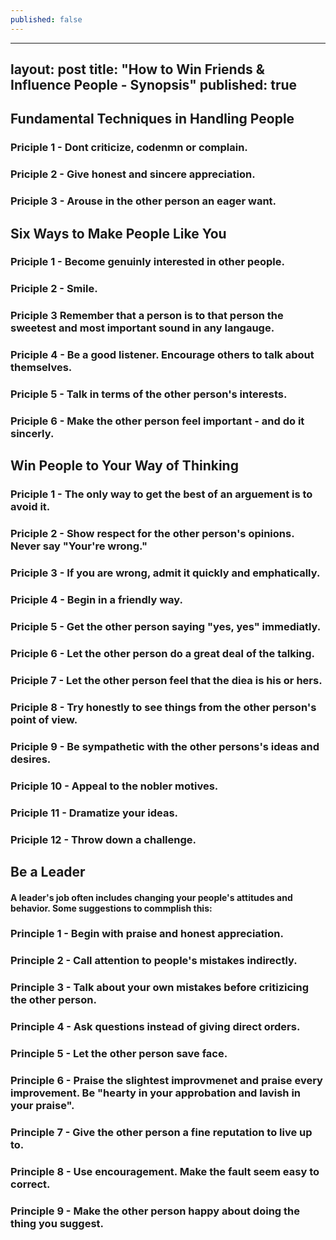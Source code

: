 ```yaml
---
published: false
---
```

---
layout: post
title: "How to Win Friends & Influence People - Synopsis"
published: true
---

## Fundamental Techniques in Handling People

### Priciple 1 - Dont criticize, codenmn or complain. 

### Priciple 2 - Give honest and sincere appreciation. 

### Priciple 3 - Arouse in the other person an eager want. 
 
## Six Ways to Make People Like You

### Priciple 1 - Become genuinly interested in other people.

### Priciple 2 - Smile.

### Priciple 3 Remember that a person is to that person the sweetest and most important sound in any langauge. 

### Priciple 4 - Be a good listener. Encourage others to talk about themselves. 

### Priciple 5 - Talk in terms of the other person's interests. 

### Priciple 6 - Make the other person feel important - and do it sincerly. 

## Win People to Your Way of Thinking

### Priciple 1 - The only way to get the best of an arguement is to avoid it. 

### Priciple 2 - Show respect for the other person's opinions. Never say "Your're wrong."

### Priciple 3 - If you are wrong, admit it quickly and emphatically. 

### Priciple 4 - Begin in a friendly way.

### Priciple 5 - Get the other person saying "yes, yes" immediatly. 

### Priciple 6 - Let the other person do a great deal of the talking. 

### Priciple 7 - Let the other person feel that the diea is his or hers.

### Priciple 8 - Try honestly to see things from the other person's point of view.

### Priciple 9 - Be sympathetic with the other persons's ideas and desires. 

### Priciple 10 - Appeal to the nobler motives.

### Priciple 11 - Dramatize your ideas.

### Priciple 12 - Throw down a challenge. 


## Be a Leader 
#### A leader's job often includes changing your people's attitudes and behavior. Some suggestions to commplish this:  

### Principle 1 - Begin with praise and honest appreciation.

### Principle 2 - Call attention  to people's mistakes indirectly. 

### Principle 3 - Talk about your own mistakes before critizicing the other person.

### Principle 4 - Ask questions instead of giving direct orders. 

### Principle 5 - Let the other person save face. 

### Principle 6 - Praise the slightest improvmenet and praise every improvement. Be "hearty in your approbation and lavish in your praise". 

### Principle 7 - Give the other person a fine reputation to live up to. 

### Principle 8 - Use encouragement. Make the fault seem easy to correct. 

### Principle 9 - Make the other person happy about doing the thing you suggest.
